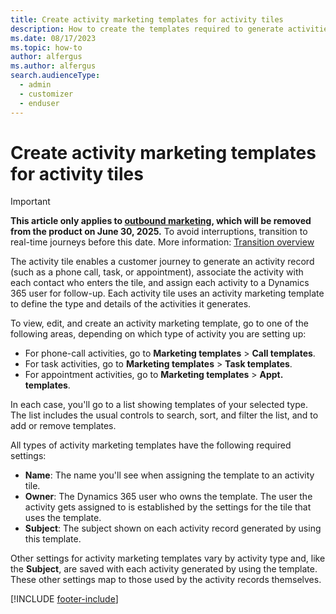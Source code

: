 ```yaml
---
title: Create activity marketing templates for activity tiles
description: How to create the templates required to generate activities for users from a customer journey in Dynamics 365 Customer Insights - Journeys.
ms.date: 08/17/2023
ms.topic: how-to
author: alfergus
ms.author: alfergus
search.audienceType: 
  - admin
  - customizer
  - enduser
---
```


# Create activity marketing templates for activity tiles

> [!IMPORTANT]
> **This article only applies to [outbound marketing](user-guide.md), which will be removed from the product on June 30, 2025.** To avoid interruptions, transition to real-time journeys before this date. More information: [Transition overview](transition-overview.md)

The activity tile enables a customer journey to generate an activity record (such as a phone call, task, or appointment), associate the activity with each contact who enters the tile, and assign each activity to a Dynamics 365 user for follow-up. Each activity tile uses an activity marketing template to define the type and details of the activities it generates.

To view, edit, and create an activity marketing template, go to one of the following areas, depending on which type of activity you are setting up:

- For phone-call activities, go to
 **Marketing templates** > **Call templates**.
- For task activities, go to
 **Marketing templates** > **Task templates**.
- For appointment activities, go to
 **Marketing templates** > **Appt. templates**.

In each case, you'll go to a list showing templates of your selected type. The list includes the usual controls to search, sort, and filter the list, and to add or remove templates.

All types of activity marketing templates have the following required settings:

- **Name**: The name you'll see when assigning the template to an activity tile.
- **Owner**: The Dynamics 365 user who owns the template. The user the activity gets assigned to is established by the settings for the tile that uses the template.
- **Subject**: The subject shown on each activity record generated by using this template.

Other settings for activity marketing templates vary by activity type and, like the **Subject**, are saved with each activity generated by using the template. These other settings map to those used by the activity records themselves.

[!INCLUDE [footer-include](./includes/footer-banner.md)]
